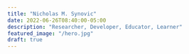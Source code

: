 ```yaml
---
title: "Nicholas M. Synovic"
date: 2022-06-26T08:40:00-05:00
description: "Researcher, Developer, Educator, Learner"
featured_image: "/hero.jpg"
draft: true
---
```

